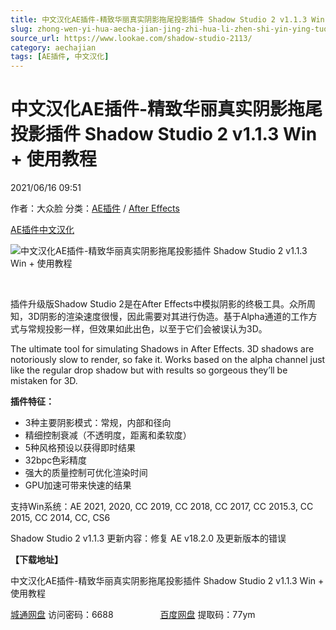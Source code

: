 ```yaml
---
title: 中文汉化AE插件-精致华丽真实阴影拖尾投影插件 Shadow Studio 2 v1.1.3 Win + 使用教程
slug: zhong-wen-yi-hua-aecha-jian-jing-zhi-hua-li-zhen-shi-yin-ying-tuo-wei-tou-ying-cha-jian-shadow-studio-2-v1-1-3-win-shi-yong-jiao-cheng
source_url: https://www.lookae.com/shadow-studio-2113/
category: aechajian
tags: [AE插件, 中文汉化]
---
```

# 中文汉化AE插件-精致华丽真实阴影拖尾投影插件 Shadow Studio 2 v1.1.3 Win + 使用教程

2021/06/16 09:51

作者：大众脸
分类：[AE插件](https://www.lookae.com/after-effects/aechajian/) / [After Effects](https://www.lookae.com/after-effects/)

[AE插件](https://www.lookae.com/tag/ae%e6%8f%92%e4%bb%b6/)[中文汉化](https://www.lookae.com/tag/%e4%b8%ad%e6%96%87%e6%b1%89%e5%8c%96/)

![中文汉化AE插件-精致华丽真实阴影拖尾投影插件 Shadow Studio 2 v1.1.3 Win + 使用教程](https://www.lookae.com/wp-content/uploads/2020/10/Shadow-Studio-2-.jpg "中文汉化AE插件-精致华丽真实阴影拖尾投影插件 Shadow Studio 2 v1.1.3 Win + 使用教程-LookAE.com")

[﻿﻿﻿](https://cloud.video.taobao.com//play/u/705956171/p/1/e/6/t/1/284472003515.mp4)

插件升级版Shadow Studio 2是在After Effects中模拟阴影的终极工具。众所周知，3D阴影的渲染速度很慢，因此需要对其进行伪造。基于Alpha通道的工作方式与常规投影一样，但效果如此出色，以至于它们会被误认为3D。

The ultimate tool for simulating Shadows in After Effects. 3D shadows are notoriously slow to render, so fake it. Works based on the alpha channel just like the regular drop shadow but with results so gorgeous they’ll be mistaken for 3D.

**插件特征：**

* 3种主要阴影模式：常规，内部和径向
* 精细控制衰减（不透明度，距离和柔软度）
* 5种风格预设以获得即时结果
* 32bpc色彩精度
* 强大的质量控制可优化渲染时间
* GPU加速可带来快速的结果

支持Win系统：AE 2021, 2020, CC 2019, CC 2018, CC 2017, CC 2015.3, CC 2015, CC 2014, CC, CS6

Shadow Studio 2 v1.1.3 更新内容：修复 AE v18.2.0 及更新版本的错误

**【下载地址】**

中文汉化AE插件-精致华丽真实阴影拖尾投影插件 Shadow Studio 2 v1.1.3 Win + 使用教程

[城通网盘](https://089u.com/f/680462-498870716-57d1e7) 访问密码：6688                   [百度网盘](https://pan.baidu.com/s/1wUgXRkUgXjMhvkixbHZlkw) 提取码：77ym
